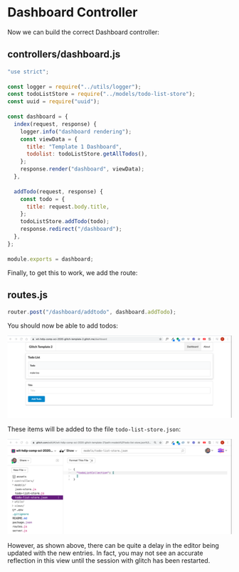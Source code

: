 # Dashboard Controller

Now we can build the correct Dashboard controller:

## controllers/dashboard.js

```javascript
"use strict";

const logger = require("../utils/logger");
const todoListStore = require("../models/todo-list-store");
const uuid = require("uuid");

const dashboard = {
  index(request, response) {
    logger.info("dashboard rendering");
    const viewData = {
      title: "Template 1 Dashboard",
      todolist: todoListStore.getAllTodos(),
    };
    response.render("dashboard", viewData);
  },

  addTodo(request, response) {
    const todo = {
      title: request.body.title,
    };
    todoListStore.addTodo(todo);
    response.redirect("/dashboard");
  },
};

module.exports = dashboard;
```

Finally, to get this to work, we add the route:

## routes.js

```javascript
router.post("/dashboard/addtodo", dashboard.addTodo);
```

You should now be able to add todos:

![](img/16.png)

These items will be added to the file `todo-list-store.json`:

![](img/17.png)

However, as shown above, there can be quite a delay in the editor being updated with the new entries. In fact, you may not see an accurate reflection in this view until the session with glitch has been restarted.
